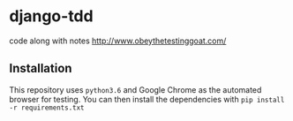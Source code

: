 # django-tdd

code along with notes http://www.obeythetestinggoat.com/

## Installation

This repository uses `python3.6` and Google Chrome as the automated browser for testing. You can then install the dependencies with `pip install -r requirements.txt`
